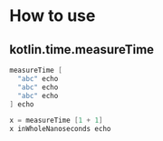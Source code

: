 # How to use
## kotlin.time.measureTime

```Scala
measureTime [
  "abc" echo
  "abc" echo
  "abc" echo
] echo

x = measureTime [1 + 1]
x inWholeNanoseconds echo
```

